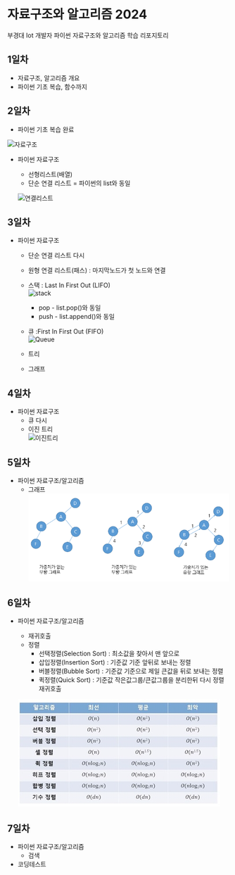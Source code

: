 # 자료구조와 알고리즘 2024
부경대 Iot 개발자 파이썬 자료구조와 알고리즘 학습 리포지토리

## 1일차
- 자료구조, 알고리즘 개요
- 파이썬 기초 복습, 함수까지

## 2일차
- 파이썬 기초 복습 완료  

![자료구조](https://t1.daumcdn.net/cfile/tistory/23202B4C53FDC5600C)

- 파이썬 자료구조
    - 선형리스트(배열)
    - 단순 연결 리스트 = 파이썬의 list와 동일  

    ![연결리스트](https://upload.wikimedia.org/wikipedia/commons/9/9c/Single_linked_list.png)
## 3일차
- 파이썬 자료구조
    - 단순 연결 리스트 다시
    - 원형 연결 리스트(패스) : 마지막노드가 첫 노드와 연결
    - 스택 : Last In First Out (LIFO)  
    ![stack](https://cs.lmu.edu/~ray/images/stack.gif)

        - pop - list.pop()와 동일
        - push - list.append()와 동일
    - 큐 :First In First Out (FIFO)  
    ![Queue](https://upload.wikimedia.org/wikipedia/commons/6/6d/QUEUE.png)
    - 트리
    - 그래프 
## 4일차
- 파이썬 자료구조
    - 큐 다시
    - 이진 트리   
    ![이진트리](https://kahee.github.io//assets/post_img/tree3.png)
## 5일차
- 파이썬 자료구조/알고리즘
    - 그래프
    ![그래프개념](https://raw.githubusercontent.com/sungouk1457/ds-and-algorithm/main/images/graph02.png)
## 6일차
- 파이썬 자료구조/알고리즘
    - 재귀호출
    - 정렬
        - 선택정렬(Selection Sort) : 최소값을 찾아서 맨 앞으로 
        - 삽입정렬(Insertion Sort) : 기준값 기준 앞뒤로 보내는 정렬 
        - 버블정렬(Bubble Sort) : 기준값 기준으로 제일 큰값을 뒤로 보내는 정렬 
        - 퀵정렬(Quick Sort) : 기준값 작은값그룹/큰값그룹을 분리한뒤 다시 정렬 재귀호출 

    ![정렬](https://raw.githubusercontent.com/sungouk1457/ds-and-algorithm/main/images/sorting.jpg)
## 7일차
- 파이썬 자료구조/알고리즘
    - 검색
- 코딩테스트